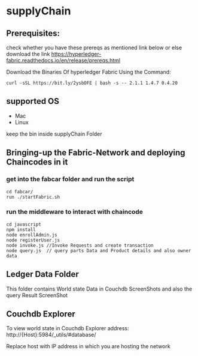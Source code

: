 # supplyChain
## Prerequisites:
check whether you have these prereqs as mentioned link below or else download the link
https://hyperledger-fabric.readthedocs.io/en/release/prereqs.html

Download the Binaries Of hyperledger Fabric Using the Command:
```
curl -sSL https://bit.ly/2ysbOFE | bash -s -- 2.1.1 1.4.7 0.4.20
```
## supported OS 
 - Mac
 - Linux


keep the bin inside supplyChain Folder

## Bringing-up the Fabric-Network and deploying Chaincodes in it

### get into the fabcar folder and run the script
```
cd fabcar/
run ./startFabric.sh
```
### run the middleware to interact with chaincode
```
cd javascript
npm install
node enrollAdmin.js
node registerUser.js
node invoke.js //Invoke Requests and create transaction 
node query.js  // query parts Data and Product details and also owner data 
```

## Ledger Data Folder 
  This folder contains World state Data in Couchdb ScreenShots and also the query Result ScreenShot
 ## Couchdb Explorer 
 To view world state in Couchdb
 Explorer address: http://{Host}:5984/_utils/#database/ 
 
 Replace host with IP address in which you are hosting the network
 
 



